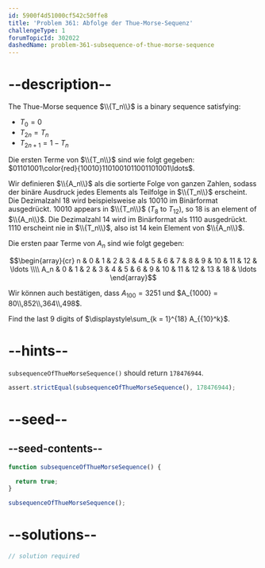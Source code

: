 ```yaml
---
id: 5900f4d51000cf542c50ffe8
title: 'Problem 361: Abfolge der Thue-Morse-Sequenz'
challengeType: 1
forumTopicId: 302022
dashedName: problem-361-subsequence-of-thue-morse-sequence
---
```


# --description--

The Thue-Morse sequence $\\{T_n\\}$ is a binary sequence satisfying:

- $T_0 = 0$
- $T_{2n} = T_n$
- $T_{2n + 1} = 1 - T_n$

Die ersten Terme von $\\{T_n\\}$ sind wie folgt gegeben: $01101001\color{red}{10010}1101001011001101001\ldots$.

Wir definieren $\\{A_n\\}$ als die sortierte Folge von ganzen Zahlen, sodass der binäre Ausdruck jedes Elements als Teilfolge in $\\{T_n\\}$ erscheint. Die Dezimalzahl 18 wird beispielsweise als 10010 im Binärformat ausgedrückt. 10010 appears in $\\{T_n\\}$ ($T_8$ to $T_{12}$), so 18 is an element of $\\{A_n\\}$. Die Dezimalzahl 14 wird im Binärformat als 1110 ausgedrückt. 1110 erscheint nie in $\\{T_n\\}$, also ist 14 kein Element von $\\{A_n\\}$.

Die ersten paar Terme von $A_n$ sind wie folgt gegeben:

$$\begin{array}{cr}   n   & 0 & 1 & 2 & 3 & 4 & 5 & 6 & 7 &  8 &  9 & 10 & 11 & 12 & \ldots \\\\
  A_n & 0 & 1 & 2 & 3 & 4 & 5 & 6 & 9 & 10 & 11 & 12 & 13 & 18 & \ldots \end{array}$$

Wir können auch bestätigen, dass $A_{100} = 3251$ und $A_{1000} = 80\\,852\\,364\\,498$.

Find the last 9 digits of $\displaystyle\sum_{k = 1}^{18} A_{{10}^k}$.

# --hints--

`subsequenceOfThueMorseSequence()` should return `178476944`.

```js
assert.strictEqual(subsequenceOfThueMorseSequence(), 178476944);
```

# --seed--

## --seed-contents--

```js
function subsequenceOfThueMorseSequence() {

  return true;
}

subsequenceOfThueMorseSequence();
```

# --solutions--

```js
// solution required
```
